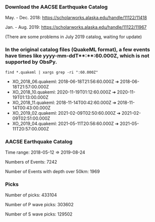 ### Download the AACSE Earthquake Catalog

May. - Dec. 2018: https://scholarworks.alaska.edu/handle/11122/11418

Jan. - Aug. 2019: https://scholarworks.alaska.edu/handle/11122/11967 

(There are some problems in July 2019 catalog, waiting for update)

### In the original catalog files (QuakeML format), a few events have times like yyyy-mm-ddT**:**:60.000Z, which is not supported by ObsPy.

`find *.quakeml | xargs grep -ri ":60.000Z"`
- XO_2018_06.quakeml: 2018-06-18T21:56:60.000Z ➔ 2018-06-18T21:57:00.000Z
- XO_2018_10.quakeml: 2020-11-19T01:12:60.000Z ➔ 2020-11-19T01:13:00.000Z
- XO_2018_11.quakeml: 2018-11-14T00:42:60.000Z ➔ 2018-11-14T00:43:00.000Z
- XO_2019_02.quakeml: 2021-02-09T02:50:60.000Z ➔ 2021-02-09T02:51:00.000Z
- XO_2019_04.quakeml: 2021-05-11T20:56:60.000Z ➔ 2021-05-11T20:57:00.000Z

### AACSE Earthquake Catalog

Time range: 2018-05-12 ⇒ 2019-08-24

Numbers of Events: 7242

Number of Events with depth over 50km: 1969

### Picks

Number of picks: 433104

Number of P wave picks: 303602

Number of S wave picks: 129502
